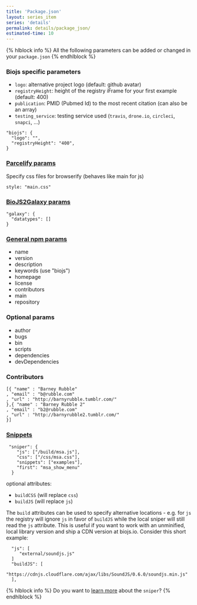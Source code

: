 ```yaml
---
title: 'Package.json'
layout: series_item
series: 'details'
permalink: details/package_json/
estimated-time: 10
---
```


{% hlblock info %}
All the following parameters can be added or changed in your `package.json`
{% endhlblock %}

### Biojs specific parameters

* `logo`: alternative project logo (default: github avatar)
* `registryHeight`: height of the registry iFrame for your first example (default: 400)
* `publication`: PMID (Pubmed Id) to the most recent citation (can also be an array)
* `testing_service`: testing service used (`travis`, `drone.io`, `circleci`, `snapci`, ...)

~~~
"biojs": {
  "logo": "",
  "registryHeight": "400",
}
~~~

### [Parcelify params](https://github.com/rotundasoftware/parcelify)

Specify css files for browserify (behaves like main for js)

~~~
style: "main.css"
~~~

### [BioJS2Galaxy params](https://github.com/biojs/biojs2galaxy)

~~~
"galaxy": {
  "datatypes": []
}
~~~


### [General npm params](https://www.npmjs.org/doc/files/package.json.html)

* name
* version
* description
* keywords (use "biojs")
* homepage
* license
* contributors
* main
* repository

### Optional params

* author
* bugs
* bin
* scripts
* dependencies
* devDependencies

### Contributors

~~~
[{ "name" : "Barney Rubble"
, "email" : "b@rubble.com"
, "url" : "http://barnyrubble.tumblr.com/"
},{ "name" : "Barney Rubble 2"
, "email" : "b2@rubble.com"
, "url" : "http://barnyrubble2.tumblr.com/"
}]
~~~

### [Snippets](https://github.com/biojs/biojs-sniper)

~~~
 "sniper": {
    "js": ["/build/msa.js"],
    "css": ["/css/msa.css"],
    "snippets": ["examples"],
    "first": "msa_show_menu"
  }
~~~

optional attributes:

* `buildCSS` (will replace `css`)
* `buildJS` (will replace `js`)

The `build` attributes can be used to specify alternative locations - e.g. for `js` the registry will ignore `js` in favor of `buildJS` while the local sniper will still read the `js` attribute.
This is useful if you want to work with an unminified, local library version and ship a CDN version at biojs.io.
Consider this short example:

~~~
  "js": [
     "external/soundjs.js"
  ]
  "buildJS": [
      "https://cdnjs.cloudflare.com/ajax/libs/SoundJS/0.6.0/soundjs.min.js"
  ],
~~~

{% hlblock info %}
Do you want to [learn more](https://github.com/biojs/biojs-sniper) about the `sniper`?
{% endhlblock %}
